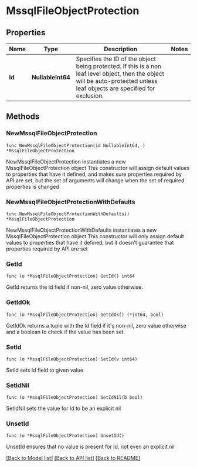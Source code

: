 # MssqlFileObjectProtection

## Properties

Name | Type | Description | Notes
------------ | ------------- | ------------- | -------------
**Id** | **NullableInt64** | Specifies the ID of the object being protected. If this is a non leaf level object, then the object will be auto-protected unless leaf objects are specified for exclusion. | 

## Methods

### NewMssqlFileObjectProtection

`func NewMssqlFileObjectProtection(id NullableInt64, ) *MssqlFileObjectProtection`

NewMssqlFileObjectProtection instantiates a new MssqlFileObjectProtection object
This constructor will assign default values to properties that have it defined,
and makes sure properties required by API are set, but the set of arguments
will change when the set of required properties is changed

### NewMssqlFileObjectProtectionWithDefaults

`func NewMssqlFileObjectProtectionWithDefaults() *MssqlFileObjectProtection`

NewMssqlFileObjectProtectionWithDefaults instantiates a new MssqlFileObjectProtection object
This constructor will only assign default values to properties that have it defined,
but it doesn't guarantee that properties required by API are set

### GetId

`func (o *MssqlFileObjectProtection) GetId() int64`

GetId returns the Id field if non-nil, zero value otherwise.

### GetIdOk

`func (o *MssqlFileObjectProtection) GetIdOk() (*int64, bool)`

GetIdOk returns a tuple with the Id field if it's non-nil, zero value otherwise
and a boolean to check if the value has been set.

### SetId

`func (o *MssqlFileObjectProtection) SetId(v int64)`

SetId sets Id field to given value.


### SetIdNil

`func (o *MssqlFileObjectProtection) SetIdNil(b bool)`

 SetIdNil sets the value for Id to be an explicit nil

### UnsetId
`func (o *MssqlFileObjectProtection) UnsetId()`

UnsetId ensures that no value is present for Id, not even an explicit nil

[[Back to Model list]](../README.md#documentation-for-models) [[Back to API list]](../README.md#documentation-for-api-endpoints) [[Back to README]](../README.md)


